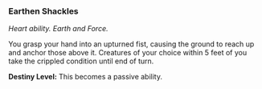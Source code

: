 ### Earthen Shackles

_Heart ability. Earth and Force._

You grasp your hand into an upturned fist, causing the ground to reach up and anchor those above it. Creatures of your choice within 5 feet of you take the crippled condition until end of turn.

**Destiny Level:**
This becomes a passive ability.
